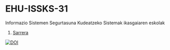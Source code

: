 # EHU-ISSKS-31

Informazio Sistemen Segurtasuna Kudeatzeko Sistemak ikasgaiaren eskolak

1. [Sarrera](Sarrera/index.html)

[![DOI](https://zenodo.org/badge/368886477.svg)](https://zenodo.org/badge/latestdoi/368886477)